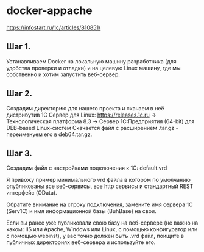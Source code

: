 # docker-appache
https://infostart.ru/1c/articles/810851/

## Шаг 1.
Устанавливаем Docker на локальную машину разработчика (для удобства проверки и отладки) и на целевую Linux машину,
где мы собственно и хотим запустить веб-сервер.

## Шаг 2.
Создадим директорию для нашего проекта и скачаем в неё дистрибутив 1С Сервер для Linux: https://releases.1c.ru -> 
Технологическая платформа 8.3 -> Cервер 1С:Предприятия (64-bit) для DEB-based Linux-систем
Скачается файл с расширением .tar.gz - переименуем его в deb64.tar.gz.

## Шаг 3.
Создадим файл с настройками подключения к 1С: default.vrd

Я привожу пример минимального vrd файла в котором по умолчанию опубликованы все веб-сервисы, все http сервисы и стандартный REST интерфейс (OData).

<?xml version="1.0" encoding="UTF-8"?>
<point xmlns="http://v8.1c.ru/8.2/virtual-resource-system"
      xmlns:xs="http://www.w3.org/2001/XMLSchema"
      xmlns:xsi="http://www.w3.org/2001/XMLSchema-instance"
      base="/BuhBase"
      ib="Srvr=Serv1C;Ref=BuhBase"
      enableStandardOData="true">
   <ws publishExtensionsByDefault="true" />
   <httpServices publishByDefault="true" publishExtensionsByDefault="true"/>
</point>
Обратите внимание на строку подключения, замените имя сервера 1С (Serv1C) и имя информационной базы (BuhBase) на свои.

Если вы ранее уже публиковали свою базу на веб-сервере (не важно на каком: IIS или Apache, Windows или Linux, с помощью конфигуратор
или с помощью webinst), у вас точно должен быть .vrd файл, поищите в публичных директориях веб-сервера и используйте его.
